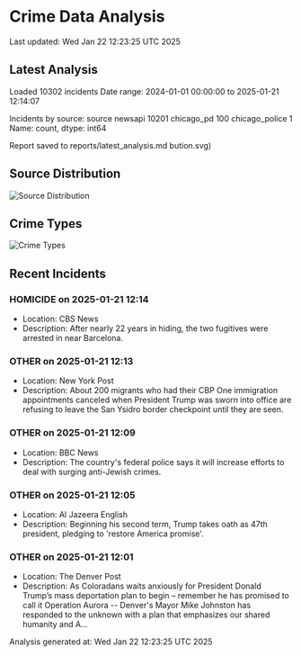 # Crime Data Analysis
Last updated: Wed Jan 22 12:23:25 UTC 2025

## Latest Analysis

Loaded 10302 incidents
Date range: 2024-01-01 00:00:00 to 2025-01-21 12:14:07

Incidents by source:
source
newsapi           10201
chicago_pd          100
chicago_police        1
Name: count, dtype: int64

Report saved to reports/latest_analysis.md
bution.svg)

## Source Distribution
![Source Distribution](images/source_distribution.svg)

## Crime Types
![Crime Types](images/crime_types.svg)

## Recent Incidents

### HOMICIDE on 2025-01-21 12:14
- Location: CBS News
- Description: After nearly 22 years in hiding, the two fugitives were arrested in near Barcelona.


### OTHER on 2025-01-21 12:13
- Location: New York Post
- Description: About 200 migrants who had their CBP One immigration appointments canceled when President Trump was sworn into office are refusing to leave the San Ysidro border checkpoint until they are seen.


### OTHER on 2025-01-21 12:09
- Location: BBC News
- Description: The country's federal police says it will increase efforts to deal with surging anti-Jewish crimes.


### OTHER on 2025-01-21 12:05
- Location: Al Jazeera English
- Description: Beginning his second term, Trump takes oath as 47th president, pledging to 'restore America promise'.


### OTHER on 2025-01-21 12:01
- Location: The Denver Post
- Description: As Coloradans waits anxiously for President Donald Trump’s mass deportation plan to begin – remember he has promised to call it Operation Aurora -- Denver's Mayor Mike Johnston has responded to the unknown with a plan that emphasizes our shared humanity and A…

Analysis generated at: Wed Jan 22 12:23:25 UTC 2025
